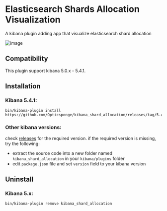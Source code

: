 # Elasticsearch Shards Allocation Visualization
A kibana plugin adding app that visualize elasticsearch shard allocation

![image](screenshots/main.png)

## Compatibility
This plugin support kibana 5.0.x - 5.4.1.

## Installation

### Kibana 5.4.1:
```
bin/kibana-plugin install https://github.com/Opticsponge/kibana_shard_allocation/releases/tag/5.4.2
```

### Other kibana versions:
check [releases](https://github.com/asileon/kibana_shard_allocation/releases) for the required version.
if the required version is missing, try the following:
* extract the source code into a new folder named `kibana_shard_allocation` in your `kibana/plugins` folder
* edit `package.json` file and set `version` field to your kibana version

## Uninstall

### Kibana 5.x:
```
bin/kibana-plugin remove kibana_shard_allocation
```
